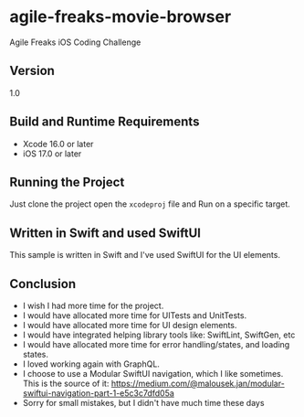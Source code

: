 # agile-freaks-movie-browser
Agile Freaks iOS Coding Challenge

## Version
1.0

## Build and Runtime Requirements
+ Xcode 16.0 or later
+ iOS 17.0 or later

## Running the Project

Just clone the project open the `xcodeproj` file and Run on a specific target.


## Written in Swift and used SwiftUI

This sample is written in Swift and I've used SwiftUI for the UI elements.

## Conclusion
+ I wish I had more time for the project.
+ I would have allocated more time for UITests and UnitTests.
+ I would have allocated more time for UI design elements.
+ I would have integrated helping library tools like: SwiftLint, SwiftGen, etc
+ I would have allocated more time for error handling/states, and loading states.
+ I loved working again with GraphQL.
+ I choose to use a Modular SwiftUI navigation, which I like sometimes. This is the source of it: https://medium.com/@malousek.jan/modular-swiftui-navigation-part-1-e5c3c7dfd05a
+ Sorry for small mistakes, but I didn't have much time these days 
